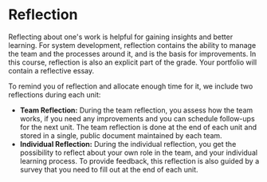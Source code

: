 # Reflection

Reflecting about one's work is helpful for gaining insights and better learning. For system development, reflection contains the ability to manage the team and the processes around it, and is the basis for improvements. In this course, reflection is also an explicit part of the grade. Your portfolio will contain a reflective essay.

To remind you of reflection and allocate enough time for it, we include two reflections during each unit:

* **Team Reflection:** During the team reflection, you assess how the team works, if you need any improvements and you can schedule follow-ups for the next unit. The team reflection is done at the end of each unit and stored in a single, public document maintained by each team.
* **Individual Reflection:** During the individual reflection,  you get the possibility to reflect about your own role in the team, and your individual learning process. To provide feedback, this reflection is also guided by a survey that you need to fill out at the end of each unit.